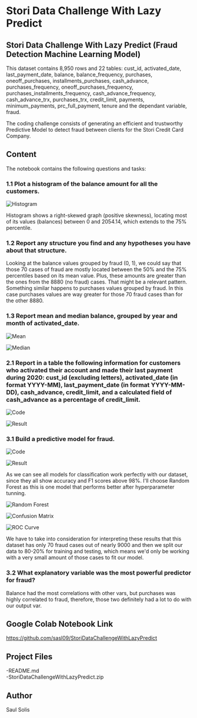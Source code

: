 # Stori Data Challenge With Lazy Predict

## Stori Data Challenge With Lazy Predict (Fraud Detection Machine Learning Model) 

This dataset contains 8,950 rows and 22 tables: cust_id, activated_date, last_payment_date, balance, balance_frequency, purchases, oneoff_purchases, installments_purchases, cash_advance, purchases_frequency, 
oneoff_purchases_frequency, purchases_installments_frequency, cash_advance_frequency, cash_advance_trx, purchases_trx, credit_limit, payments, minimum_payments, prc_full_payment, tenure and the dependant 
variable, fraud.

The coding challenge consists of generating an efficient and trustworthy Predictive Model to detect fraud between clients for the Stori Credit Card Company.

## Content

The notebook contains the following questions and tasks:

### 1.1 Plot a histogram of the balance amount for all the customers. <br>

![Histogram](images/histogram.png)

Histogram shows a right-skewed graph (positive skewness), locating most of its values (balances) between 0 and 2054.14, which extends to the 75% percentile. <br>

### 1.2 Report any structure you find and any hypotheses you have about that structure. <br>

Looking at the balance values grouped by fraud (0, 1), we could say that those 70 cases of fraud are mostly located between the 50% and the 75% percentiles based on its mean value. Plus, these amounts are greater than the ones from the 8880 (no fraud) cases. That might be a relevant pattern. 
Something similar happens to purchases values grouped by fraud. In this case purchases values are way greater for those 70 fraud cases than for the other 8880. <br>

### 1.3 Report mean and median balance, grouped by year and month of activated_date. <br>

![Mean](images/mean.png)

![Median](images/median.png)

### 2.1 Report in a table the following information for customers who activated their account and made their last payment during 2020: cust_id (excluding letters), activated_date (in format YYYY-MM), last_payment_date (in format YYYY-MM-DD), cash_advance, credit_limit, and a calculated field of cash_advance as a percentage of credit_limit. <br>

![Code](images/code2.1.png)

![Result](images/result2.1.png)

### 3.1 Build a predictive model for fraud. <br>

![Code](images/code3.1.png)

![Result](images/result3.1.png)

As we can see all models for classification work perfectly with our dataset, since they all show accuracy and F1 scores above 98%.
I'll choose Random Forest as this is one model that performs better after hyperparameter tunning.

![Random Forest](images/randomForest.png)

![Confusion Matrix](images/confusionMatrix.png)

![ROC Curve](images/ROCCurve.png)

We have to take into consideration for interpreting these results that this dataset has only 70 fraud cases out of nearly 9000 and then we split our data to 80-20% for training and testing, which means we'd only be working with a very small amount of those cases to fit our model. <br>

### 3.2 What explanatory variable was the most powerful predictor for fraud? <br>

Balance had the most correlations with other vars, but purchases was highly correlated to fraud, therefore, those two definitely had a lot to do with our output var. <br>


## Google Colab Notebook Link

https://github.com/sasl09/StoriDataChallengeWithLazyPredict

## Project Files

-README.md<br>
-StoriDataChallengeWithLazyPredict.zip<br>

## Author

Saul Solis
